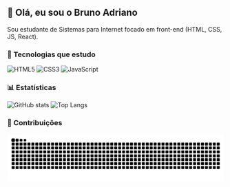## 👋 Olá, eu sou o Bruno Adriano

Sou estudante de Sistemas para Internet focado em front-end (HTML, CSS, JS, React).

### 🚀 Tecnologias que estudo

![HTML5](https://img.shields.io/badge/HTML5-E34F26?style=for-the-badge&logo=html5&logoColor=white)
![CSS3](https://img.shields.io/badge/CSS3-1572B6?style=for-the-badge&logo=css3&logoColor=white)
![JavaScript](https://img.shields.io/badge/JavaScript-F7DF1E?style=for-the-badge&logo=javascript&logoColor=black)

### 📊 Estatísticas

![GitHub stats](https://github-readme-stats.vercel.app/api?username=AdrianousDev&show_icons=true&theme=min-dark)
![Top Langs](https://github-readme-stats.vercel.app/api/top-langs/?username=AdrianousDev&layout=compact&theme=min-dark)

### 🐍 Contribuições

<picture>
  <source media="(prefers-color-scheme: dark)" srcset="https://raw.githubusercontent.com/AdrianousDev/AdrianousDev/output/github-contribution-grid-snake-dark.svg">
  <source media="(prefers-color-scheme: light)" srcset="https://raw.githubusercontent.com/AdrianousDev/AdrianousDev/output/github-contribution-grid-snake.svg">
  <img alt="github contribution grid snake animation" src="https://raw.githubusercontent.com/AdrianousDev/AdrianousDev/output/github-contribution-grid-snake.svg">
</picture>

